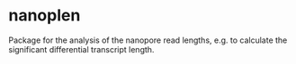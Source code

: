 # nanoplen
Package for the analysis of the nanopore read lengths,  e.g. to calculate the significant differential transcript length.
